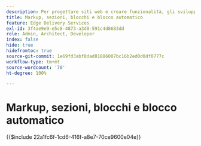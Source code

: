 ```yaml
---
description: Per progettare siti web e creare funzionalità, gli sviluppatori utilizzano il markup e il DOM, sottoposto a rendering dinamicamente dal contenuto. Il markup e il DOM sono costruiti in modo da consentire una manipolazione e uno stile flessibili. Allo stesso tempo forniscono funzionalità pronte all’uso, in modo che lo sviluppatore non debba preoccuparsi di alcuni degli aspetti dei siti web moderni.
title: Markup, sezioni, blocchi e blocco automatico
feature: Edge Delivery Services
exl-id: 3f4ae9e9-e5c8-4873-a3d0-591c4d8683dd
role: Admin, Architect, Developer
index: false
hide: true
hidefromtoc: true
source-git-commit: 1e69fd3abf8dad01886007bc16b2ed0d0df0777c
workflow-type: tm+mt
source-wordcount: '70'
ht-degree: 100%

---
```


# Markup, sezioni, blocchi e blocco automatico

{{$include 22a1fc6f-1cd6-416f-a8e7-70ce9600e04e}}
